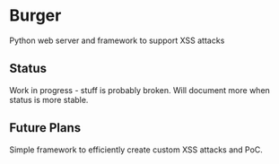# Burger
Python web server and framework to support XSS attacks

## Status
Work in progress - stuff is probably broken. Will document more when status is
more stable.

## Future Plans
Simple framework to efficiently create custom XSS attacks and PoC. 


